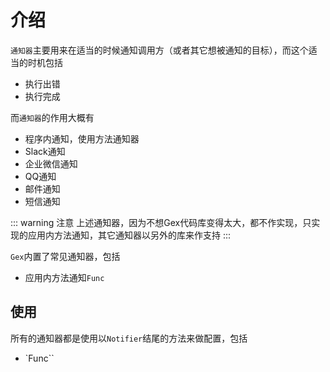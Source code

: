 # 介绍

`通知器`主要用来在适当的时候通知调用方（或者其它想被通知的目标），而这个适当的时机包括

- 执行出错
- 执行完成

而`通知器`的作用大概有

- 程序内通知，使用方法通知器
- Slack通知
- 企业微信通知
- QQ通知
- 邮件通知
- 短信通知

::: warning 注意 上述通知器，因为不想Gex代码库变得太大，都不作实现，只实现的应用内方法通知，其它通知器以另外的库来作支持
:::

`Gex`内置了常见通知器，包括

- 应用内方法通知`Func`

## 使用

所有的通知器都是使用以`Notifier`结尾的方法来做配置，包括

- `Func``
